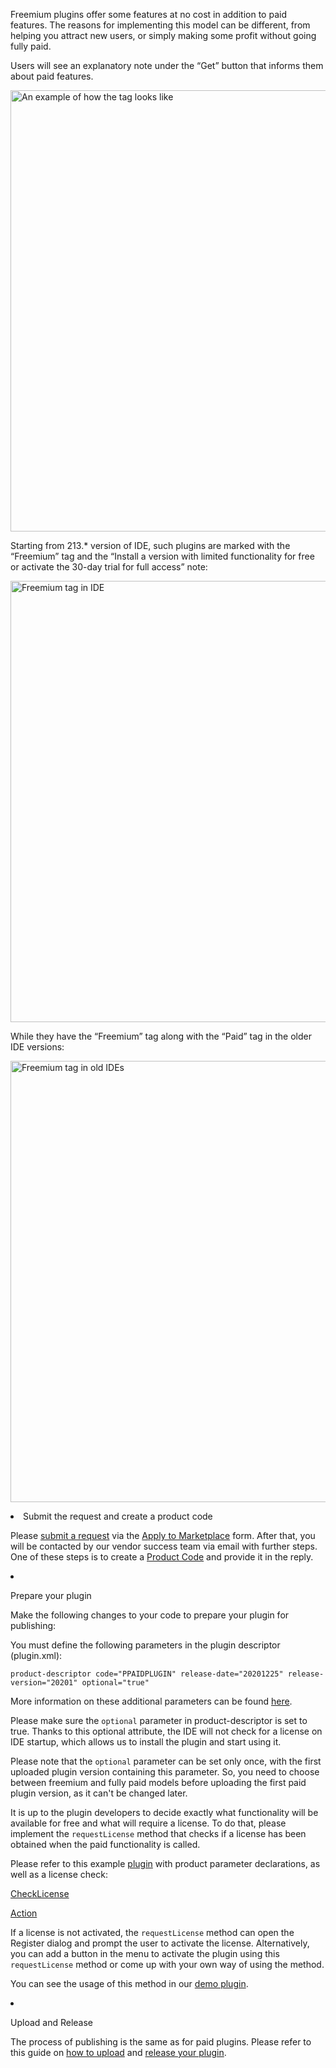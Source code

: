 [//]: # (title: Freemium plugins)

<p>Freemium plugins offer some features at no cost in addition to paid features. The reasons for implementing this model can be different, from helping you attract new users, or simply making some profit without going fully paid.</p>

<chapter title="How does it look for users?"
         id="how-does-it-look" 
         level="3"/>

<p>Users will see an explanatory note under the “Get” button that informs them about paid features.</p>

<img src="free-paid-example.png" alt="An example of how the tag looks like"
width="706"/>

<p>Starting from 213.* version of IDE, such plugins are marked with the “Freemium” tag and the <emphasis>“Install a version with limited functionality for free or activate the 30-day trial for full access”</emphasis> note:</p>

<img src="ide-freemium.png" alt="Freemium tag in IDE"
width="706"/>

<p>While they have the “Freemium” tag along with the “Paid” tag in the older IDE versions:</p>

<img src="old-ide-freemium.png" alt="Freemium tag in old IDEs"
width="706"/>

<chapter title="How to make your plugin freemium?"
id="how-to-make-your-plugin-freemium"
level="3"/>

<list type="decimal">
        <li><control>Submit the request and create a product code</control>
             <p>Please <a href="submit-a-request-to-sell-plugins-at-the-marketplace.md">submit a request</a> via the <a href="https://plugins.jetbrains.com/build-and-market#form">Apply to Marketplace</a> form. After that, you will be contacted by our vendor success team via email with further steps. One of these steps is to create a <a href="obtain-a-product-code-from-jetbrains.md">Product Code</a> and provide it in the reply.</p>
        </li>
        <li>
            <p><control>Prepare your plugin</control></p>
            <p>Make the following changes to your code to prepare your plugin for publishing:</p>
            <chapter title="Define additional parameters"
             id="define_additional_parameters"
             initial-collapse-state="collapsed"
             hide-from-structure="true"
             level="5">
                  <procedure>
                      <p>You must define the following parameters in the plugin descriptor (plugin.xml):</p>
                      <code style="block" lang="XML" title="Parameters">product-descriptor code="PPAIDPLUGIN" release-date="20201225" release-version="20201" optional="true"</code>
                      <p>More information on these additional parameters can be found <a href="add-required-parameters.md">here</a>.</p>
                      <p>Please make sure the <code lang="XML">optional</code> parameter in product-descriptor is set to <control>true</control>. Thanks to this optional attribute, the IDE will not check for a license on IDE startup, which allows us to install the plugin and start using it.</p>
                         <warning>
                                <p>Please note that the <code lang="XML">optional</code> parameter can be set only once, with the first uploaded plugin version containing this parameter. So, you need to choose between freemium and fully paid models before uploading the first paid plugin version, as it can't be changed later.</p>
                         </warning>
                  </procedure>
             </chapter> 
             <chapter title="Implement license method"
             id="implement_license_method"
             initial-collapse-state="collapsed"
             hide-from-structure="true"
             level="5">
                  <procedure>
                       <p>It is up to the plugin developers to decide exactly what functionality will be available for free and what will require a license. To do that, please implement the <code>requestLicense</code> method that checks if a license has been obtained when the paid functionality is called.</p>
                       <p>Please refer to this example <a href="https://github.com/JetBrains/marketplace-makemecoffee-plugin">plugin</a> with product parameter declarations, as well as a license check:</p>
                       <p><a href="https://github.com/JetBrains/marketplace-makemecoffee-plugin/blob/master/src/main/java/com/company/license/CheckLicense.java">CheckLicense</a></p>
                       <p><a href="https://github.com/JetBrains/marketplace-makemecoffee-plugin/blob/master/src/main/java/actions/MakeCoffeeAction.java">Action</a></p>
                        <p>If a license is not activated, the <code lang="XML">requestLicense</code> method can open the Register dialog and prompt the user to activate the license. Alternatively, you can add a button in the menu to activate the plugin using this <code lang="XML">requestLicense</code> method or come up with your own way of using the method.</p>
                        <p>You can see the usage of this method in our <a href="https://github.com/JetBrains/marketplace-makemecoffee-plugin/blob/51208c42e2692cee1843595f345a2319caa5660a/src/main/java/actions/MakeCoffeeAction.java#L81">demo plugin</a>.</p>
                  </procedure>
             </chapter>
        </li>
        <li>
             <p><control>Upload and Release</control></p> 
             <p>The process of publishing is the same as for paid plugins. Please refer to this guide on <a href="uploading-a-new-plugin.md">how to upload</a> and <a href="release-plugin.md">release your plugin</a>.</p>
        </li>
</list>



